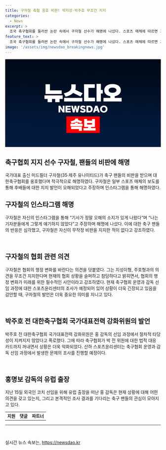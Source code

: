 ```yaml
---
title: 구자철 축협 옹호 비판! 박지성·박주호 무조건 지지
categories:
  - News
excerpt: >
  조국 축구협회를 둘러싼 논란 속에서 구자철 선수가 해명에 나섰다. 스포츠 매체에 따르면 그는 후배들에 대한 발언이 오해였다며 팬들의 비판에 반박했다. 또한 협회의 변화를 필요로 한다는 입장을 밝히며 박주호 전 위원과 이형 조원들을 지지했다. 이에 따라 축구 팬들과 전 국가대표 선수들의 불만이 고조되는 가운데 현재 축구협회의 운영과 감독 선임과정이 조사될 예정이다.
feature_text: >
  조국 축구협회를 둘러싼 논란 속에서 구자철 선수가 해명에 나섰다. 스포츠 매체에 따르면 그는 후배들에 대한 발언이 오해였다며 팬들의 비판에 반박했다. 또한 협회의 변화를 필요로 한다는 입장을 밝히며 박주호 전 위원과 이형 조원들을 지지했다. 이에 따라 축구 팬들과 전 국가대표 선수들의 불만이 고조되는 가운데 현재 축구협회의 운영과 감독 선임과정이 조사될 예정이다.
image: '/assets/img/newsdao_breakingnews.jpg'
---
```


<p><img src="/assets/img/newsdao_breakingnews.jpg" alt="bookingtag 속보" /></p>

<h2 data-ke-size="size26">축구협회 지지 선수 구자철, 팬들의 비판에 해명</h2>

<p data-ke-size="size16">국가대표 출신 미드필더 구자철(35‧제주 유나이티드)가 축구 팬들의 비판을 받으며 대한축구협회를 옹호했다며 적극적으로 해명하였다. 구자철은 일부 스포츠 매체의 보도를 통해 후배들에 대한 지지 발언이 오해되었다고 주장하며 인스타그램을 통해 해명하였다.</p>

<h2 data-ke-size="size24">구자철의 인스타그램 해명</h2>

<p data-ke-size="size16">구자철은 자신의 인스타그램을 통해 “기사가 정말 오해의 소지가 있게 나왔다”며 “나는 기자분들에게 그렇게 얘기하지 않았다”고 주장하며 해명에 나섰다. 이에 대한 축구 팬들의 반응은 심각했고, 구자철은 자신이 무작정 비판을 지지한 적이 없다고 강조하였다.</p>

<p data-ke-size="size16">&nbsp;</p>

<h2 data-ke-size="size24">구자철의 협회 관련 의견</h2>

<p data-ke-size="size16">구자철은 협회의 행정 변화를 바란다는 의견을 덧붙였다. 그는 지성이형, 주호형과의 의견을 무조건 지지한다며 현재의 협회 상황을 슬퍼하고 참담하다고 밝히면서, 협회의 행정 변화가 미래를 위한 필수적인 사안이라고 강조하였다. 현재 축구협회 운영과 감독 선임 과정에 대한 스포츠윤리센터의 조사가 예정되어 있어 상황이 더욱 긴장되고 있음을 감안할 때, 구자철의 발언은 더욱 중요한 의미를 지니고 있다.</p>

<p data-ke-size="size16">&nbsp;</p>

<h2 data-ke-size="size24">박주호 전 대한축구협회 국가대표전력 강화위원의 발언</h2>

<p data-ke-size="size16">박주호 전 대한축구협회 국가대표전력 강화위원은 홍 감독의 선임 과정에서 절차적 타당성이 지켜지지 않았다고 폭로했다. 그에 따라 축구협회가 박 전 위원에 대한 법적 대응 카드까지 꺼내면서 상황은 더욱 악화되었다. 산하 스포츠윤리센터는 축구협회 운영과 감독 선임 과정에서 발생한 문제의 조사를 진행할 예정이다.</p>

<p data-ke-size="size16">&nbsp;</p>

<h2 data-ke-size="size24">홍명보 감독의 유럽 출장</h2>

<p data-ke-size="size16">지난 15일 외국인 코치 선임을 위해 유럽 출장을 떠난 홍 감독은 현재 상황에 대해 어떤 의견을 갖고 있는지, 그리고 본격적인 조사 결과를 기다리는 축구 팬들의 관심이 모아지고 있다.</p>

<table>
<tbody>
<tr>
<td style="text-align: center; height: 17px;"><b>지원</b></td>
<td style="text-align: center; height: 17px;"><b>댓글</b></td>
<td style="text-align: center; height: 17px;"><b>파트너</b></td>
</tr>
</tbody>
</table>

<hr>

<p data-ke-size="size16">&nbsp;</p>
실시간 뉴스 속보는, <a href="https://newsdao.kr" rel="dofollow">https://newsdao.kr</a>


